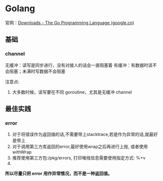 # Golang

官网：[Downloads - The Go Programming Language (google.cn)](https://golang.google.cn/dl/)


## 基础

### channel
无缓冲：读写是同步进行，没有对接人的话会一直阻塞着
有缓冲：有数据时读不会阻塞；未满时写数据不会阻塞



注意点:
1) 大多数时候，读写要在不同 goroutine，尤其是无缓冲 channel





## 最佳实践

### error
1. 对于将错误作为返回值的话,不需要带上stacktrace,若是作为异常的话,就最好是带上
2. 对于调用第三方库返回的error,最好使用wrap之后再进行上抛, 或者使用withWrap
3. 推荐使用第三方包:/pkg/errors,  打印堆栈信息需要使用指定方式: %+v
4. 


**所以尽量只把 error 用作异常情况，而不是一种返回值。**


